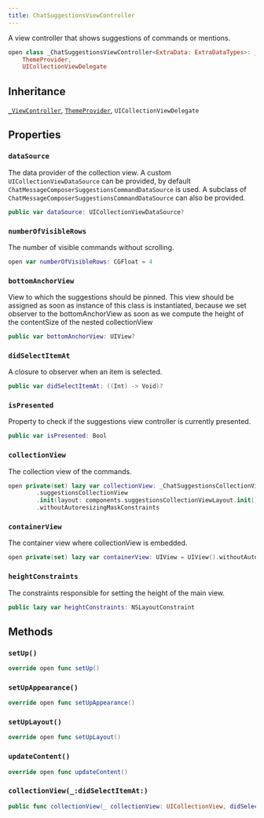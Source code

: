 ```yaml
---
title: ChatSuggestionsViewController
---
```


A view controller that shows suggestions of commands or mentions.

``` swift
open class _ChatSuggestionsViewController<ExtraData: ExtraDataTypes>: _ViewController,
    ThemeProvider,
    UICollectionViewDelegate 
```

## Inheritance

[`_ViewController`](../_view-controller), [`ThemeProvider`](../../utils/theme-provider), `UICollectionViewDelegate`

## Properties

### `dataSource`

The data provider of the collection view. A custom `UICollectionViewDataSource` can be provided,
by default `ChatMessageComposerSuggestionsCommandDataSource` is used.
A subclass of `ChatMessageComposerSuggestionsCommandDataSource` can also be provided.

``` swift
public var dataSource: UICollectionViewDataSource? 
```

### `numberOfVisibleRows`

The number of visible commands without scrolling.

``` swift
open var numberOfVisibleRows: CGFloat = 4
```

### `bottomAnchorView`

View to which the suggestions should be pinned.
This view should be assigned as soon as instance of this
class is instantiated, because we set observer to
the bottomAnchorView as soon as we compute the height of the
contentSize of the nested collectionView

``` swift
public var bottomAnchorView: UIView?
```

### `didSelectItemAt`

A closure to observer when an item is selected.

``` swift
public var didSelectItemAt: ((Int) -> Void)?
```

### `isPresented`

Property to check if the suggestions view controller is currently presented.

``` swift
public var isPresented: Bool 
```

### `collectionView`

The collection view of the commands.

``` swift
open private(set) lazy var collectionView: _ChatSuggestionsCollectionView<ExtraData> = components
        .suggestionsCollectionView
        .init(layout: components.suggestionsCollectionViewLayout.init())
        .withoutAutoresizingMaskConstraints
```

### `containerView`

The container view where collectionView is embedded.

``` swift
open private(set) lazy var containerView: UIView = UIView().withoutAutoresizingMaskConstraints
```

### `heightConstraints`

The constraints responsible for setting the height of the main view.

``` swift
public lazy var heightConstraints: NSLayoutConstraint 
```

## Methods

### `setUp()`

``` swift
override open func setUp() 
```

### `setUpAppearance()`

``` swift
override open func setUpAppearance() 
```

### `setUpLayout()`

``` swift
override open func setUpLayout() 
```

### `updateContent()`

``` swift
override open func updateContent() 
```

### `collectionView(_:didSelectItemAt:)`

``` swift
public func collectionView(_ collectionView: UICollectionView, didSelectItemAt indexPath: IndexPath) 
```

